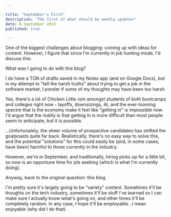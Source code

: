 ```yaml
---

title: "September's First"
description: "The first of what should be weekly updates"
date: 6 September 2023
published: true

---
```


One of the biggest challenges about blogging: coming up with ideas for content. However, I figure that since I'm currently in job hunting mode, I'd discuss this:

What was I going to do with this blog?

I do have a TON of drafts saved in my Notes app (and on Google Docs), but in my attempt to "tell the harsh truths" about trying to get a job in the software market, I ponder if some of my thoughts may have been too harsh.

Yes, there's a lot of Chicken Little-ism amongst students of both bootcamps and colleges right now - layoffs, downsizings, AI, and the ever-looming spectre that is the economy make it feel like "getting in" is impossible now. I'd argue that the reality is that getting in is more difficult than most people seem to anticipate, but it is possible.

...Unfortunately, the sheer volume of prospective candidates has shifted the goalpoasts quite far back. Realistically, there's no easy way to solve this, and the potential "solutions" for this could easily be (and, in some cases, have been) harmful to those currently in the industry.

However, we're in September, and traditionally, hiring picks up for a little bit, so now is an opportune time for job seeking (which is what I'm currently doing).

Anyway, back to the original question: this blog.

I'm pretty sure it's largely going to be "variety" content. Sometimes it'll be thoughts on the tech industry, sometimes it'll be stuff I've learned so I can make sure I actually know what's going on, and other times it'll be completely random. In any case, I hope it'll be employable...I mean enjoyable (why did I do that). 